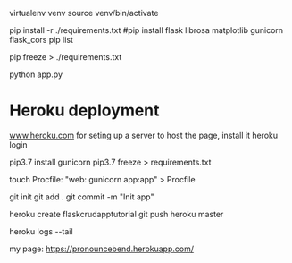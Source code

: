 virtualenv venv
source venv/bin/activate

pip install -r ./requirements.txt
#pip install flask librosa matplotlib gunicorn flask_cors
pip list

pip freeze > ./requirements.txt

python app.py


# Heroku deployment

www.heroku.com for seting up a server to host the page, install it
heroku login

pip3.7 install gunicorn
pip3.7 freeze > requirements.txt

touch Procfile:
"web: gunicorn app:app" > Procfile

git init 
git add .
git commit -m "Init app"

heroku create flaskcrudapptutorial
git push heroku master

heroku logs --tail


my page:
https://pronouncebend.herokuapp.com/


